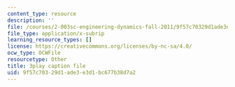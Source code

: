 ```yaml
---
content_type: resource
description: ''
file: /courses/2-003sc-engineering-dynamics-fall-2011/9f57c70329d1ade3e3d1bc677b38d7a2_zlbbbA5Uuu8.srt
file_type: application/x-subrip
learning_resource_types: []
license: https://creativecommons.org/licenses/by-nc-sa/4.0/
ocw_type: OCWFile
resourcetype: Other
title: 3play caption file
uid: 9f57c703-29d1-ade3-e3d1-bc677b38d7a2
---
```

